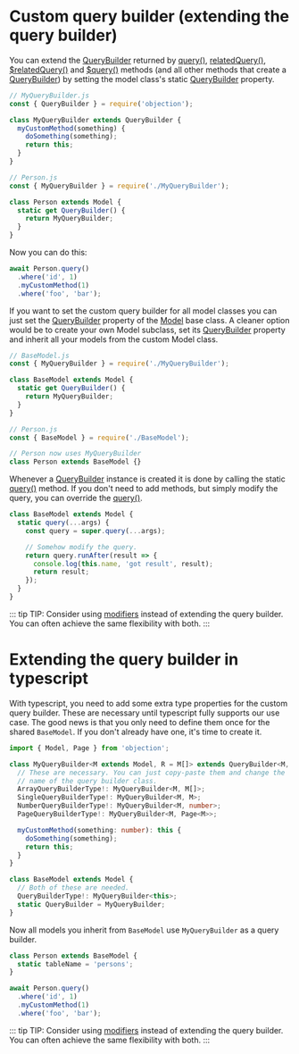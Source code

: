 # Custom query builder (extending the query builder)

You can extend the [QueryBuilder](/api/query-builder/) returned by [query()](/api/model/static-methods.html#static-query), [relatedQuery()](/api/model/static-methods.html#static-relatedquery), [\$relatedQuery()](/api/model/instance-methods.html#relatedquery) and [\$query()](/api/model/instance-methods.html#query) methods (and all other methods that create a [QueryBuilder](/api/query-builder/)) by setting the model class's static [QueryBuilder](/api/model/static-methods.html#static-querybuilder) property.

```js
// MyQueryBuilder.js
const { QueryBuilder } = require('objection');

class MyQueryBuilder extends QueryBuilder {
  myCustomMethod(something) {
    doSomething(something);
    return this;
  }
}

// Person.js
const { MyQueryBuilder } = require('./MyQueryBuilder');

class Person extends Model {
  static get QueryBuilder() {
    return MyQueryBuilder;
  }
}
```

Now you can do this:

```js
await Person.query()
  .where('id', 1)
  .myCustomMethod(1)
  .where('foo', 'bar');
```

If you want to set the custom query builder for all model classes you can just set the [QueryBuilder](/api/model/static-methods.html#static-querybuilder) property of the [Model](/api/model/) base class. A cleaner option would be to create your own Model subclass, set its [QueryBuilder](/api/query-builder/) property and inherit all your models from the custom Model class.

```js
// BaseModel.js
const { MyQueryBuilder } = require('./MyQueryBuilder');

class BaseModel extends Model {
  static get QueryBuilder() {
    return MyQueryBuilder;
  }
}

// Person.js
const { BaseModel } = require('./BaseModel');

// Person now uses MyQueryBuilder
class Person extends BaseModel {}
```

Whenever a [QueryBuilder](/api/query-builder/) instance is created it is done by calling the static [query()](/api/model/static-methods.html#static-query) method. If you don't need to add methods, but simply modify the query, you can override the [query()](/api/model/static-methods.html#static-query).

```js
class BaseModel extends Model {
  static query(...args) {
    const query = super.query(...args);

    // Somehow modify the query.
    return query.runAfter(result => {
      console.log(this.name, 'got result', result);
      return result;
    });
  }
}
```

::: tip
TIP: Consider using [modifiers](/recipes/modifiers.html#usage-in-a-query) instead of extending the query builder. You can often achieve the same flexibility with both.
:::

# Extending the query builder in typescript

With typescript, you need to add some extra type properties for the custom query builder. These are necessary until typescript fully supports our use case. The good news is that you only need to define them once for the shared `BaseModel`. If you don't already have one, it's time to create it.

```ts
import { Model, Page } from 'objection';

class MyQueryBuilder<M extends Model, R = M[]> extends QueryBuilder<M, R> {
  // These are necessary. You can just copy-paste them and change the
  // name of the query builder class.
  ArrayQueryBuilderType!: MyQueryBuilder<M, M[]>;
  SingleQueryBuilderType!: MyQueryBuilder<M, M>;
  NumberQueryBuilderType!: MyQueryBuilder<M, number>;
  PageQueryBuilderType!: MyQueryBuilder<M, Page<M>>;

  myCustomMethod(something: number): this {
    doSomething(something);
    return this;
  }
}

class BaseModel extends Model {
  // Both of these are needed.
  QueryBuilderType!: MyQueryBuilder<this>;
  static QueryBuilder = MyQueryBuilder;
}
```

Now all models you inherit from `BaseModel` use `MyQueryBuilder` as a query builder.

```js
class Person extends BaseModel {
  static tableName = 'persons';
}

await Person.query()
  .where('id', 1)
  .myCustomMethod(1)
  .where('foo', 'bar');
```

::: tip
TIP: Consider using [modifiers](/recipes/modifiers.html#usage-in-a-query) instead of extending the query builder. You can often achieve the same flexibility with both.
:::
